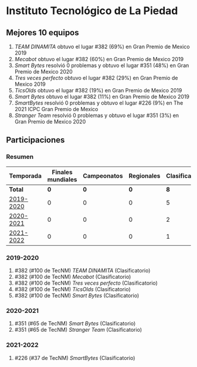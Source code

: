 # Instituto Tecnológico de La Piedad

## Mejores 10 equipos

1. _TEAM DINAMITA_ obtuvo el lugar #382 (69%) en Gran Premio de Mexico 2019
1. _Mecabot_ obtuvo el lugar #382 (60%) en Gran Premio de Mexico 2019
1. _Smart Bytes_ resolvió 0 problemas y obtuvo el lugar #351 (48%) en Gran Premio de Mexico 2020
1. _Tres veces perfecto_ obtuvo el lugar #382 (29%) en Gran Premio de Mexico 2019
1. _TicsOlds_ obtuvo el lugar #382 (19%) en Gran Premio de Mexico 2019
1. _Smart Bytes_ obtuvo el lugar #382 (11%) en Gran Premio de Mexico 2019
1. _SmartBytes_ resolvió 0 problemas y obtuvo el lugar #226 (9%) en The 2021 ICPC Gran Premio de Mexico
1. _Stranger Team_ resolvió 0 problemas y obtuvo el lugar #351 (3%) en Gran Premio de Mexico 2020

## Participaciones

### Resumen

| Temporada | Finales mundiales | Campeonatos | Regionales | Clasificatorios | Equipos |
| --- | --- | --- | --- | --- | --- |
| **Total** | **0** | **0** | **0** | **8** | **8** |
| [2019-2020](#2019-2020) | 0 | 0 | 0 | 5 | 5 |
| [2020-2021](#2020-2021) | 0 | 0 | 0 | 2 | 2 |
| [2021-2022](#2021-2022) | 0 | 0 | 0 | 1 | 1 |

### 2019-2020

1. #382 (#100 de TecNM) _TEAM DINAMITA_ (Clasificatorio)
1. #382 (#100 de TecNM) _Mecabot_ (Clasificatorio)
1. #382 (#100 de TecNM) _Tres veces perfecto_ (Clasificatorio)
1. #382 (#100 de TecNM) _TicsOlds_ (Clasificatorio)
1. #382 (#100 de TecNM) _Smart Bytes_ (Clasificatorio)

### 2020-2021

1. #351 (#65 de TecNM) _Smart Bytes_ (Clasificatorio)
1. #351 (#65 de TecNM) _Stranger Team_ (Clasificatorio)

### 2021-2022

1. #226 (#37 de TecNM) _SmartBytes_ (Clasificatorio)




